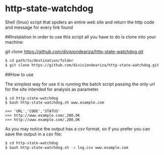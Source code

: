 # http-state-watchdog
Shell (linux) script that spiders an entire web site and return the http code and message for every link found

##Instalation
In order to use this script all you have to do is clone into your machine:

git clone https://github.com/divisiondeariza/http-state-watchdog.git

```bash
$ cd path/to/destination/folder
$ git clone https://github.com/divisiondeariza/http-state-watchdog.git
```

##How to use

The simplest way for use it is running the batch script passing the only url for the site intended for analysis as parameter. 

```shell
$ cd http-state-watchdog
$ bash http-state-watchdog.sh www.example.com

>>> 'URL','CODE','STATUS'
>>> http://www.example.com/,200,OK
>>> http://www.example.com/,200,OK
```

As you may notice the output has a csv format, so if you prefer you can save the output in a csv file:

```bash
$ cd http-state-watchdog
$ bash http-state-watchdog.sh -o log.csv www.example.com 
```


